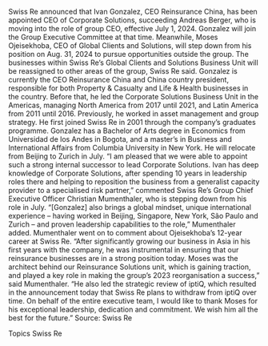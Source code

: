 Swiss Re announced that Ivan Gonzalez, CEO Reinsurance China, has been appointed CEO of Corporate Solutions, succeeding Andreas Berger, who is moving into the role of group CEO, effective July 1, 2024.
Gonzalez will join the Group Executive Committee at that time.
Meanwhile, Moses Ojeisekhoba, CEO of Global Clients and Solutions, will step down from his position on Aug. 31, 2024 to pursue opportunities outside the group. The businesses within Swiss Re’s Global Clients and Solutions Business Unit will be reassigned to other areas of the group, Swiss Re said.
Gonzalez is currently the CEO Reinsurance China and China country president, responsible for both Property & Casualty and Life & Health businesses in the country. Before that, he led the Corporate Solutions Business Unit in the Americas, managing North America from 2017 until 2021, and Latin America from 2011 until 2016.
Previously, he worked in asset management and group strategy. He first joined Swiss Re in 2001 through the company’s graduates programme. Gonzalez has a Bachelor of Arts degree in Economics from Universidad de los Andes in Bogota, and a master’s in Business and International Affairs from Columbia University in New York. He will relocate from Beijing to Zurich in July.
“I am pleased that we were able to appoint such a strong internal successor to lead Corporate Solutions. Ivan has deep knowledge of Corporate Solutions, after spending 10 years in leadership roles there and helping to reposition the business from a generalist capacity provider to a specialised risk partner,” commented Swiss Re’s Group Chief Executive Officer Christian Mumenthaler, who is stepping down from his role in July.
“[Gonzalez] also brings a global mindset, unique international experience – having worked in Beijing, Singapore, New York, São Paulo and Zurich – and proven leadership capabilities to the role,” Mumenthaler added.
Mumenthaler went on to comment about Ojeisekhoba’s 12-year career at Swiss Re.
“After significantly growing our business in Asia in his first years with the company, he was instrumental in ensuring that our reinsurance businesses are in a strong position today. Moses was the architect behind our Reinsurance Solutions unit, which is gaining traction, and played a key role in making the group’s 2023 reorganisation a success,” said Mumenthaler.
“He also led the strategic review of iptiQ, which resulted in the announcement today that Swiss Re plans to withdraw from iptiQ over time. On behalf of the entire executive team, I would like to thank Moses for his exceptional leadership, dedication and commitment. We wish him all the best for the future.”
Source: Swiss Re

Topics
Swiss Re
